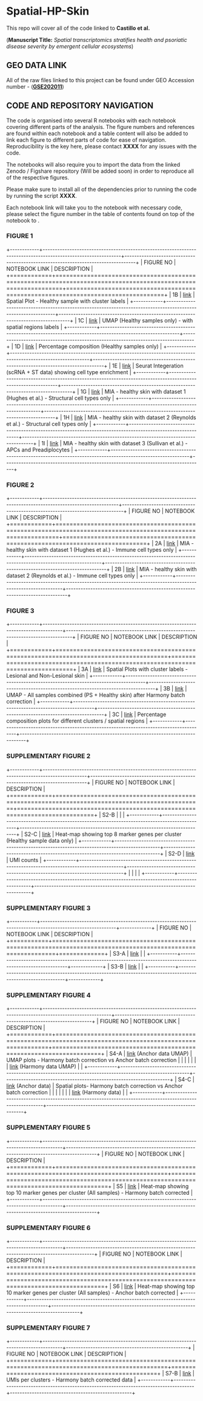 # Spatial-HP-Skin

This repo will cover all of the code linked to **Castillo et al.**

(**Manuscript Title:** *Spatial transcriptomics stratifies health and psoriatic disease severity by emergent cellular ecosystems*)

## GEO DATA LINK

All of the raw files linked to this project can be found under GEO Accession number - ([**GSE202011**](https://www.ncbi.nlm.nih.gov/geo/query/acc.cgi?acc=GSE202011))

## CODE AND REPOSITORY NAVIGATION

The code is organised into several R notebooks with each notebook covering different parts of the analysis. The figure numbers and references are found within each notebook and a table content will also be added to link each figure to different parts of code for ease of navigation. Reproducibility is the key here, please contact **XXXX** for any issues with the code.

The notebooks will also require you to import the data from the linked Zenodo / Figshare repository (Will be added soon) in order to reproduce all of the respective figures.

Please make sure to install all of the dependencies prior to running the code by running the script **XXXX**.

Each notebook link will take you to the notebook with necessary code, please select the figure number in the table of contents found on top of the notebook to .

### FIGURE 1

+------------+--------------------------------------------------------------------------------------------------------------+----------------------------------------------------------------------------------+
| FIGURE NO  | NOTEBOOK LINK                                                                                                | DESCRIPTION                                                                      |
+============+==============================================================================================================+==================================================================================+
| 1B         | [link](https://github.com/IkjotSidhu/Spatial-HP-Skin/blob/main/ST_HEALTHY_SAMPLES_FIGURE_1.md)               | Spatial Plot - Healthy sample with cluster labels                                |
+------------+--------------------------------------------------------------------------------------------------------------+----------------------------------------------------------------------------------+
| 1C         | [link](https://github.com/IkjotSidhu/Spatial-HP-Skin/blob/main/ST_HEALTHY_SAMPLES_FIGURE_1.md)               | UMAP (Healthy samples only) - with spatial regions labels                        |
+------------+--------------------------------------------------------------------------------------------------------------+----------------------------------------------------------------------------------+
| 1D         | [link](https://github.com/IkjotSidhu/Spatial-HP-Skin/blob/main/ST_HEALTHY_SAMPLES_FIGURE_1.md)               | Percentage composition (Healthy samples only)                                    |
+------------+--------------------------------------------------------------------------------------------------------------+----------------------------------------------------------------------------------+
| 1E         | [link](https://github.com/IkjotSidhu/Spatial-HP-Skin/blob/main/ST_HEALTHY_SAMPLES_PART_2_TRAVIS_DATA_md)     | Seurat Integeration (scRNA + ST data) showing cell type enrichment               |
+------------+--------------------------------------------------------------------------------------------------------------+----------------------------------------------------------------------------------+
| 1G         | [link](https://github.com/IkjotSidhu/Spatial-HP-Skin/blob/main/ST_HEALTHY_SAMPLES_PART_2_TRAVIS_DATA_.md)    | MIA - healthy skin with dataset 1 (Hughes et al.) - Structural cell types only   |
+------------+--------------------------------------------------------------------------------------------------------------+----------------------------------------------------------------------------------+
| 1H         | [link](https://github.com/IkjotSidhu/Spatial-HP-Skin/blob/main/ST_HEALTHY_SAMPLES_PART_3(REYNOLDS_DATA).md)  | MIA - healthy skin with dataset 2 (Reynolds et al.) - Structural cell types only |
+------------+--------------------------------------------------------------------------------------------------------------+----------------------------------------------------------------------------------+
| 1I         | [link](https://github.com/IkjotSidhu/Spatial-HP-Skin/blob/main/ST_HEALTHY_SAMPLES_PART-4(SULLIVAN_DATA).Rmd) | MIA - healthy skin with dataset 3 (Sullivan et al.) - APCs and Preadiplocytes    |
+------------+--------------------------------------------------------------------------------------------------------------+----------------------------------------------------------------------------------+

### FIGURE 2

+------------+-------------------------------------------------------------------------------------------------------------+------------------------------------------------------------------------------+
| FIGURE NO  | NOTEBOOK LINK                                                                                               | DESCRIPTION                                                                  |
+============+=============================================================================================================+==============================================================================+
| 2A         | [link](https://github.com/IkjotSidhu/Spatial-HP-Skin/blob/main/ST_HEALTHY_SAMPLES_PART_2_TRAVIS_DATA_.md)   | MIA - healthy skin with dataset 1 (Hughes et al.) - Immune cell types only   |
+------------+-------------------------------------------------------------------------------------------------------------+------------------------------------------------------------------------------+
| 2B         | [link](https://github.com/IkjotSidhu/Spatial-HP-Skin/blob/main/ST_HEALTHY_SAMPLES_PART_3(REYNOLDS_DATA).md) | MIA - healthy skin with dataset 2 (Reynolds et al.) - Immune cell types only |
+------------+-------------------------------------------------------------------------------------------------------------+------------------------------------------------------------------------------+

### FIGURE 3

+------------+--------------------------------------------------------------------------------------+--------------------------------------------------------------------------------+
| FIGURE NO  | NOTEBOOK LINK                                                                        | DESCRIPTION                                                                    |
+============+======================================================================================+================================================================================+
| 3A         | [link](https://github.com/IkjotSidhu/Spatial-HP-Skin/blob/main/PS_SAMPLES_PART_2.md) | Spatial Plots with cluster labels - Lesional and Non-Lesional skin             |
+------------+--------------------------------------------------------------------------------------+--------------------------------------------------------------------------------+
| 3B         | [link](https://github.com/IkjotSidhu/Spatial-HP-Skin/blob/main/PS_SAMPLES_PART_2.md) | UMAP - All samples combined (PS + Healthy skin) after Harmony batch correction |
+------------+--------------------------------------------------------------------------------------+--------------------------------------------------------------------------------+
| 3C         | [link](https://github.com/IkjotSidhu/Spatial-HP-Skin/blob/main/PS_SAMPLES_PART_2.md) | Percentage composition plots for different clusters / spatial regions          |
+------------+--------------------------------------------------------------------------------------+--------------------------------------------------------------------------------+

### SUPPLEMENTARY FIGURE 2

+------------+------------------------------------------------------------------------------------------------+----------------------------------------------------------------------------+
| FIGURE NO  | NOTEBOOK LINK                                                                                  | DESCRIPTION                                                                |
+============+================================================================================================+============================================================================+
| S2-B       |                                                                                                |                                                                            |
+------------+------------------------------------------------------------------------------------------------+----------------------------------------------------------------------------+
| S2-C       | [link](https://github.com/IkjotSidhu/Spatial-HP-Skin/blob/main/ST_HEALTHY_SAMPLES_FIGURE_1.md) | Heat-map showing top 8 marker genes per cluster (Healthy sample data only) |
+------------+------------------------------------------------------------------------------------------------+----------------------------------------------------------------------------+
| S2-D       | [link](https://github.com/IkjotSidhu/Spatial-HP-Skin/blob/main/ST_HEALTHY_SAMPLES_FIGURE_1.md) | UMI counts                                                                 |
+------------+------------------------------------------------------------------------------------------------+----------------------------------------------------------------------------+
|            |                                                                                                |                                                                            |
+------------+------------------------------------------------------------------------------------------------+----------------------------------------------------------------------------+

### SUPPLEMENTARY FIGURE 3

+-----------+-------------------------------------------------------------------------------------------------------------+-------------+
| FIGURE NO | NOTEBOOK LINK                                                                                               | DESCRIPTION |
+===========+=============================================================================================================+=============+
| S3-A      | [link](https://github.com/IkjotSidhu/Spatial-HP-Skin/blob/main/ST_HEALTHY_SAMPLES_PART_2_TRAVIS_DATA_.md)   |             |
+-----------+-------------------------------------------------------------------------------------------------------------+-------------+
| S3-B      | [link](https://github.com/IkjotSidhu/Spatial-HP-Skin/blob/main/ST_HEALTHY_SAMPLES_PART_3(REYNOLDS_DATA).md) |             |
+-----------+-------------------------------------------------------------------------------------------------------------+-------------+

### SUPPLEMENTARY FIGURE 4

+------------+----------------------------------------------------------------------------------------------------------+--------------------------------------------------------------------+
| FIGURE NO  | NOTEBOOK LINK                                                                                            | DESCRIPTION                                                        |
+============+==========================================================================================================+====================================================================+
| S4-A       | [link](https://github.com/IkjotSidhu/Spatial-HP-Skin/blob/main/PS_SAMPLES_PART_1.md) (Anchor data UMAP)  | UMAP plots - Harmony batch correction vs Anchor batch correction   |
|            |                                                                                                          |                                                                    |
|            | [link](https://github.com/IkjotSidhu/Spatial-HP-Skin/blob/main/PS_SAMPLES_PART_2.md) (Harmony data UMAP) |                                                                    |
+------------+----------------------------------------------------------------------------------------------------------+--------------------------------------------------------------------+
| S4-C       | [link](https://github.com/IkjotSidhu/Spatial-HP-Skin/blob/main/PS_SAMPLES_PART_1.md) (Anchor data)       | Spatial plots- Harmony batch correction vs Anchor batch correction |
|            |                                                                                                          |                                                                    |
|            | [link](https://github.com/IkjotSidhu/Spatial-HP-Skin/blob/main/PS_SAMPLES_PART_2.md) (Harmony data)      |                                                                    |
+------------+----------------------------------------------------------------------------------------------------------+--------------------------------------------------------------------+

### SUPPLEMENTARY FIGURE 5

+------------+--------------------------------------------------------------------------------------+------------------------------------------------------------------------------------------+
| FIGURE NO  | NOTEBOOK LINK                                                                        | DESCRIPTION                                                                              |
+============+======================================================================================+==========================================================================================+
| S5         | [link](https://github.com/IkjotSidhu/Spatial-HP-Skin/blob/main/PS_SAMPLES_PART_2.md) | Heat-map showing top 10 marker genes per cluster (All samples) - Harmony batch corrected |
+------------+--------------------------------------------------------------------------------------+------------------------------------------------------------------------------------------+

### SUPPLEMENTARY FIGURE 6

+------------+--------------------------------------------------------------------------------------+-----------------------------------------------------------------------------------------+
| FIGURE NO  | NOTEBOOK LINK                                                                        | DESCRIPTION                                                                             |
+============+======================================================================================+=========================================================================================+
| S6         | [link](https://github.com/IkjotSidhu/Spatial-HP-Skin/blob/main/PS_SAMPLES_PART_1.md) | Heat-map showing top 10 marker genes per cluster (All samples) - Anchor batch corrected |
+------------+--------------------------------------------------------------------------------------+-----------------------------------------------------------------------------------------+

### SUPPLEMENTARY FIGURE 7

+------------+--------------------------------------------------------------------------------------+--------------------------------------------------+
| FIGURE NO  | NOTEBOOK LINK                                                                        | DESCRIPTION                                      |
+============+======================================================================================+==================================================+
| S7-B       | [link](https://github.com/IkjotSidhu/Spatial-HP-Skin/blob/main/PS_SAMPLES_PART_2.md) | UMIs per clusters - Harmony batch corrected data |
+------------+--------------------------------------------------------------------------------------+--------------------------------------------------+
